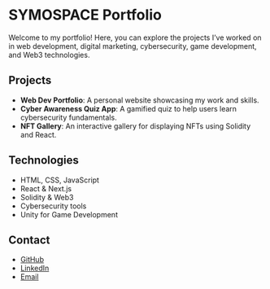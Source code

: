 # SYMOSPACE Portfolio

Welcome to my portfolio! Here, you can explore the projects I’ve worked on in web development, digital marketing, cybersecurity, game development, and Web3 technologies.

## Projects

- **Web Dev Portfolio**: A personal website showcasing my work and skills.
- **Cyber Awareness Quiz App**: A gamified quiz to help users learn cybersecurity fundamentals.
- **NFT Gallery**: An interactive gallery for displaying NFTs using Solidity and React.

## Technologies

- HTML, CSS, JavaScript
- React & Next.js
- Solidity & Web3
- Cybersecurity tools
- Unity for Game Development

## Contact

- [GitHub](https://github.com/SYMOSPACE)
- [LinkedIn](https://www.linkedin.com/in/simon-maina-04b22720b/)
- [Email](simonmaina048@gmail.com)
